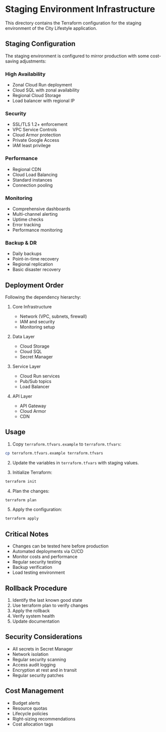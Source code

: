 # Staging Environment Infrastructure

This directory contains the Terraform configuration for the staging environment of the City Lifestyle application.

## Staging Configuration

The staging environment is configured to mirror production with some cost-saving adjustments:

### High Availability
- Zonal Cloud Run deployment
- Cloud SQL with zonal availability
- Regional Cloud Storage
- Load balancer with regional IP

### Security
- SSL/TLS 1.2+ enforcement
- VPC Service Controls
- Cloud Armor protection
- Private Google Access
- IAM least privilege

### Performance
- Regional CDN
- Cloud Load Balancing
- Standard instances
- Connection pooling

### Monitoring
- Comprehensive dashboards
- Multi-channel alerting
- Uptime checks
- Error tracking
- Performance monitoring

### Backup & DR
- Daily backups
- Point-in-time recovery
- Regional replication
- Basic disaster recovery

## Deployment Order

Following the dependency hierarchy:

1. Core Infrastructure
   - Network (VPC, subnets, firewall)
   - IAM and security
   - Monitoring setup

2. Data Layer
   - Cloud Storage
   - Cloud SQL
   - Secret Manager

3. Service Layer
   - Cloud Run services
   - Pub/Sub topics
   - Load Balancer

4. API Layer
   - API Gateway
   - Cloud Armor
   - CDN

## Usage

1. Copy `terraform.tfvars.example` to `terraform.tfvars`:
```bash
cp terraform.tfvars.example terraform.tfvars
```

2. Update the variables in `terraform.tfvars` with staging values.

3. Initialize Terraform:
```bash
terraform init
```

4. Plan the changes:
```bash
terraform plan
```

5. Apply the configuration:
```bash
terraform apply
```

## Critical Notes

- Changes can be tested here before production
- Automated deployments via CI/CD
- Monitor costs and performance
- Regular security testing
- Backup verification
- Load testing environment

## Rollback Procedure

1. Identify the last known good state
2. Use terraform plan to verify changes
3. Apply the rollback
4. Verify system health
5. Update documentation

## Security Considerations

- All secrets in Secret Manager
- Network isolation
- Regular security scanning
- Access audit logging
- Encryption at rest and in transit
- Regular security patches

## Cost Management

- Budget alerts
- Resource quotas
- Lifecycle policies
- Right-sizing recommendations
- Cost allocation tags
